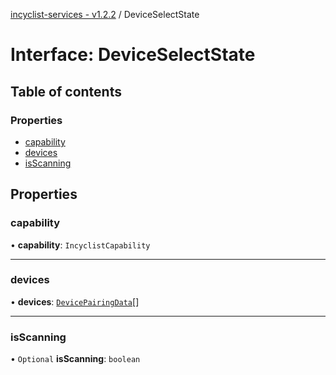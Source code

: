 [incyclist-services - v1.2.2](../README.md) / DeviceSelectState

# Interface: DeviceSelectState

## Table of contents

### Properties

- [capability](DeviceSelectState.md#capability)
- [devices](DeviceSelectState.md#devices)
- [isScanning](DeviceSelectState.md#isscanning)

## Properties

### capability

• **capability**: `IncyclistCapability`

___

### devices

• **devices**: [`DevicePairingData`](DevicePairingData.md)[]

___

### isScanning

• `Optional` **isScanning**: `boolean`
